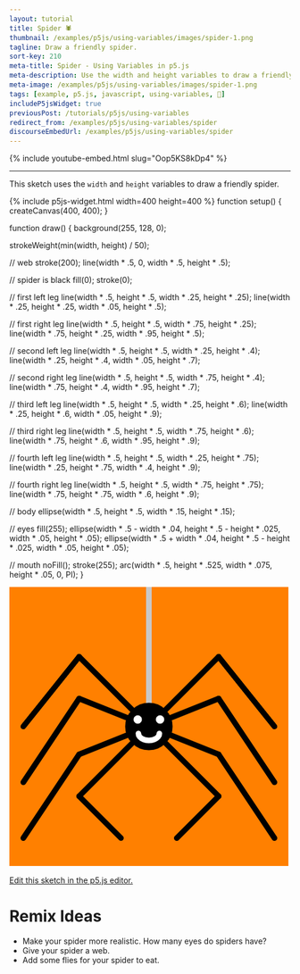 ```yaml
---
layout: tutorial
title: Spider 🕷
thumbnail: /examples/p5js/using-variables/images/spider-1.png
tagline: Draw a friendly spider.
sort-key: 210
meta-title: Spider - Using Variables in p5.js
meta-description: Use the width and height variables to draw a friendly spider
meta-image: /examples/p5js/using-variables/images/spider-1.png
tags: [example, p5.js, javascript, using-variables, 🎃]
includeP5jsWidget: true
previousPost: /tutorials/p5js/using-variables
redirect_from: /examples/p5js/using-variables/spider
discourseEmbedUrl: /examples/p5js/using-variables/spider
---
```


{% include youtube-embed.html slug="Oop5KS8kDp4" %}

---

This sketch uses the `width` and `height` variables to draw a friendly spider.

{% include p5js-widget.html width=400 height=400 %}
function setup() {
  createCanvas(400, 400);
}

function draw() {
  background(255, 128, 0);

  strokeWeight(min(width, height) / 50);

  // web
  stroke(200);
  line(width * .5, 0, width * .5, height * .5);

  // spider is black
  fill(0);
  stroke(0);

  // first left leg
  line(width * .5, height * .5, width * .25, height * .25);
  line(width * .25, height * .25, width * .05, height * .5);

  // first right leg
  line(width * .5, height * .5, width * .75, height * .25);
  line(width * .75, height * .25, width * .95, height * .5);

  // second left leg
  line(width * .5, height * .5, width * .25, height * .4);
  line(width * .25, height * .4, width * .05, height * .7);

  // second right leg
  line(width * .5, height * .5, width * .75, height * .4);
  line(width * .75, height * .4, width * .95, height * .7);

  // third left leg
  line(width * .5, height * .5, width * .25, height * .6);
  line(width * .25, height * .6, width * .05, height * .9);

  // third right leg
  line(width * .5, height * .5, width * .75, height * .6);
  line(width * .75, height * .6, width * .95, height * .9);

  // fourth left leg
  line(width * .5, height * .5, width * .25, height * .75);
  line(width * .25, height * .75, width * .4, height * .9);

  // fourth right leg
  line(width * .5, height * .5, width * .75, height * .75);
  line(width * .75, height * .75, width * .6, height * .9);

  // body
  ellipse(width * .5, height * .5, width * .15, height * .15);

  // eyes
  fill(255);
  ellipse(width * .5 - width * .04, height * .5 - height * .025,
          width * .05, height * .05);
  ellipse(width * .5 + width * .04, height * .5 - height * .025,
          width * .05, height * .05);

  // mouth
  noFill();
  stroke(255);
  arc(width * .5, height * .525, width * .075, height * .05, 0, PI);
}
</script>

![spider](/examples/p5js/using-variables/images/spider-2.png)

[Edit this sketch in the p5.js editor.](https://editor.p5js.org/KevinWorkman/sketches/OitMau6_V)

# Remix Ideas

- Make your spider more realistic. How many eyes do spiders have?
- Give your spider a web.
- Add some flies for your spider to eat.
